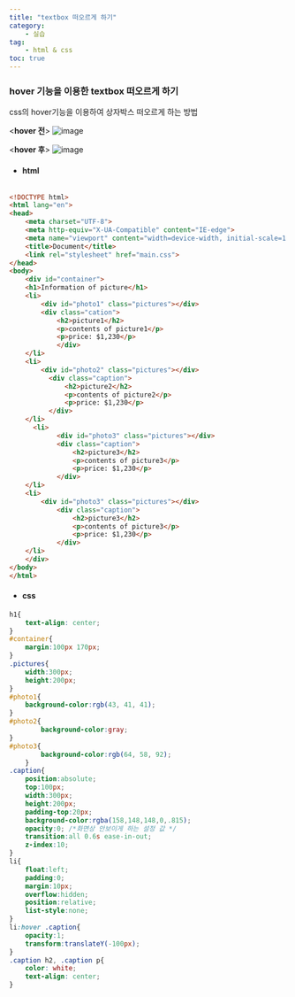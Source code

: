 ```yaml
---
title: "textbox 떠오르게 하기"
category:
    - 실습
tag:
    - html & css
toc: true
---
```


### hover 기능을 이용한 textbox 떠오르게 하기 

css의 hover기능을 이용하여 상자박스 떠오르게 하는 방법

<**hover 전**>
![image](https://user-images.githubusercontent.com/83913407/126319566-261ab5ae-e1d0-4bb9-8b70-2730472c9294.png)


<**hover 후**>
![image](https://user-images.githubusercontent.com/83913407/126319428-77594cb1-3a75-4417-8c69-122c8b2c6f2a.png)



* #### html


```html

<!DOCTYPE html>
<html lang="en">
<head>
    <meta charset="UTF-8">
    <meta http-equiv="X-UA-Compatible" content="IE-edge">
    <meta name="viewport" content="width=device-width, initial-scale=1.0">
    <title>Document</title>
    <link rel="stylesheet" href="main.css">
</head>
<body>
    <div id="container">
    <h1>Information of picture</h1>
    <li>
        <div id="photo1" class="pictures"></div>
        <div class="cation">
            <h2>picture1</h2>
            <p>contents of picture1</p>
            <p>price: $1,230</p>
            </div>
    </li>
    <li>
        <div id="photo2" class="pictures"></div>
          <div class="caption">
              <h2>picture2</h2>
              <p>contents of picture2</p>
              <p>price: $1,230</p>
          </div>
    </li>
      <li>
            <div id="photo3" class="pictures"></div>
            <div class="caption">
                <h2>picture3</h2>
                <p>contents of picture3</p>
                <p>price: $1,230</p>
            </div>
    </li>
    <li>
        <div id="photo3" class="pictures"></div>
            <div class="caption">
                <h2>picture3</h2>
                <p>contents of picture3</p>
                <p>price: $1,230</p>
            </div>
    </li>
    </div>
</body>
</html>
```

* #### css

```css
h1{
    text-align: center;
}
#container{
    margin:100px 170px;
}
.pictures{
    width:300px;
    height:200px;
}
#photo1{
    background-color:rgb(43, 41, 41);
}
#photo2{
        background-color:gray;
}
#photo3{
        background-color:rgb(64, 58, 92);
    }
.caption{
    position:absolute;
    top:100px;
    width:300px;
    height:200px;
    padding-top:20px;
    background-color:rgba(158,148,148,0,.815);
    opacity:0; /*화면상 안보이게 하는 설정 값 */
    transition:all 0.6s ease-in-out;
    z-index:10;
}
li{
    float:left;
    padding:0;
    margin:10px;
    overflow:hidden;
    position:relative;
    list-style:none;
}
li:hover .caption{
    opacity:1;
    transform:translateY(-100px);
}
.caption h2, .caption p{
    color: white;
    text-align: center;
}
```